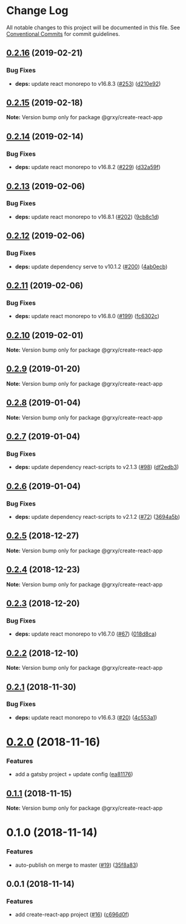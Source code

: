 # Change Log

All notable changes to this project will be documented in this file.
See [Conventional Commits](https://conventionalcommits.org) for commit guidelines.

## [0.2.16](https://github.com/grxy/grxy/tree/master/projects/create-react-app/compare/@grxy/create-react-app@0.2.15...@grxy/create-react-app@0.2.16) (2019-02-21)

### Bug Fixes

-   **deps:** update react monorepo to v16.8.3 ([#253](https://github.com/grxy/grxy/tree/master/projects/create-react-app/issues/253)) ([d210e92](https://github.com/grxy/grxy/tree/master/projects/create-react-app/commit/d210e92))

## [0.2.15](https://github.com/grxy/grxy/tree/master/projects/create-react-app/compare/@grxy/create-react-app@0.2.14...@grxy/create-react-app@0.2.15) (2019-02-18)

**Note:** Version bump only for package @grxy/create-react-app

## [0.2.14](https://github.com/grxy/grxy/tree/master/projects/create-react-app/compare/@grxy/create-react-app@0.2.13...@grxy/create-react-app@0.2.14) (2019-02-14)

### Bug Fixes

-   **deps:** update react monorepo to v16.8.2 ([#229](https://github.com/grxy/grxy/tree/master/projects/create-react-app/issues/229)) ([d32a59f](https://github.com/grxy/grxy/tree/master/projects/create-react-app/commit/d32a59f))

## [0.2.13](https://github.com/grxy/grxy/tree/master/projects/create-react-app/compare/@grxy/create-react-app@0.2.12...@grxy/create-react-app@0.2.13) (2019-02-06)

### Bug Fixes

-   **deps:** update react monorepo to v16.8.1 ([#202](https://github.com/grxy/grxy/tree/master/projects/create-react-app/issues/202)) ([9cb8c1d](https://github.com/grxy/grxy/tree/master/projects/create-react-app/commit/9cb8c1d))

## [0.2.12](https://github.com/grxy/grxy/tree/master/projects/create-react-app/compare/@grxy/create-react-app@0.2.11...@grxy/create-react-app@0.2.12) (2019-02-06)

### Bug Fixes

-   **deps:** update dependency serve to v10.1.2 ([#200](https://github.com/grxy/grxy/tree/master/projects/create-react-app/issues/200)) ([4ab0ecb](https://github.com/grxy/grxy/tree/master/projects/create-react-app/commit/4ab0ecb))

## [0.2.11](https://github.com/grxy/grxy/tree/master/projects/create-react-app/compare/@grxy/create-react-app@0.2.10...@grxy/create-react-app@0.2.11) (2019-02-06)

### Bug Fixes

-   **deps:** update react monorepo to v16.8.0 ([#199](https://github.com/grxy/grxy/tree/master/projects/create-react-app/issues/199)) ([fc6302c](https://github.com/grxy/grxy/tree/master/projects/create-react-app/commit/fc6302c))

## [0.2.10](https://github.com/grxy/grxy/tree/master/projects/create-react-app/compare/@grxy/create-react-app@0.2.9...@grxy/create-react-app@0.2.10) (2019-02-01)

**Note:** Version bump only for package @grxy/create-react-app

## [0.2.9](https://github.com/grxy/grxy/tree/master/projects/create-react-app/compare/@grxy/create-react-app@0.2.8...@grxy/create-react-app@0.2.9) (2019-01-20)

**Note:** Version bump only for package @grxy/create-react-app

## [0.2.8](https://github.com/grxy/grxy/tree/master/projects/create-react-app/compare/@grxy/create-react-app@0.2.7...@grxy/create-react-app@0.2.8) (2019-01-04)

**Note:** Version bump only for package @grxy/create-react-app

## [0.2.7](https://github.com/grxy/grxy/tree/master/projects/create-react-app/compare/@grxy/create-react-app@0.2.6...@grxy/create-react-app@0.2.7) (2019-01-04)

### Bug Fixes

-   **deps:** update dependency react-scripts to v2.1.3 ([#98](https://github.com/grxy/grxy/tree/master/projects/create-react-app/issues/98)) ([df2edb3](https://github.com/grxy/grxy/tree/master/projects/create-react-app/commit/df2edb3))

## [0.2.6](https://github.com/grxy/grxy/tree/master/projects/create-react-app/compare/@grxy/create-react-app@0.2.5...@grxy/create-react-app@0.2.6) (2019-01-04)

### Bug Fixes

-   **deps:** update dependency react-scripts to v2.1.2 ([#72](https://github.com/grxy/grxy/tree/master/projects/create-react-app/issues/72)) ([3694a5b](https://github.com/grxy/grxy/tree/master/projects/create-react-app/commit/3694a5b))

## [0.2.5](https://github.com/grxy/grxy/tree/master/projects/create-react-app/compare/@grxy/create-react-app@0.2.4...@grxy/create-react-app@0.2.5) (2018-12-27)

**Note:** Version bump only for package @grxy/create-react-app

## [0.2.4](https://github.com/grxy/grxy/tree/master/projects/create-react-app/compare/@grxy/create-react-app@0.2.3...@grxy/create-react-app@0.2.4) (2018-12-23)

**Note:** Version bump only for package @grxy/create-react-app

## [0.2.3](https://github.com/grxy/grxy/tree/master/projects/create-react-app/compare/@grxy/create-react-app@0.2.2...@grxy/create-react-app@0.2.3) (2018-12-20)

### Bug Fixes

-   **deps:** update react monorepo to v16.7.0 ([#67](https://github.com/grxy/grxy/tree/master/projects/create-react-app/issues/67)) ([018d8ca](https://github.com/grxy/grxy/tree/master/projects/create-react-app/commit/018d8ca))

## [0.2.2](https://github.com/grxy/grxy/tree/master/projects/create-react-app/compare/@grxy/create-react-app@0.2.1...@grxy/create-react-app@0.2.2) (2018-12-10)

**Note:** Version bump only for package @grxy/create-react-app

## [0.2.1](https://github.com/grxy/grxy/tree/master/projects/create-react-app/compare/@grxy/create-react-app@0.2.0...@grxy/create-react-app@0.2.1) (2018-11-30)

### Bug Fixes

-   **deps:** update react monorepo to v16.6.3 ([#20](https://github.com/grxy/grxy/tree/master/projects/create-react-app/issues/20)) ([4c553a1](https://github.com/grxy/grxy/tree/master/projects/create-react-app/commit/4c553a1))

# [0.2.0](https://github.com/grxy/grxy/tree/master/projects/create-react-app/compare/@grxy/create-react-app@0.1.1...@grxy/create-react-app@0.2.0) (2018-11-16)

### Features

-   add a gatsby project + update config ([ea81176](https://github.com/grxy/grxy/tree/master/projects/create-react-app/commit/ea81176))

## [0.1.1](https://github.com/grxy/grxy/compare/@grxy/create-react-app@0.1.0...@grxy/create-react-app@0.1.1) (2018-11-15)

**Note:** Version bump only for package @grxy/create-react-app

# 0.1.0 (2018-11-14)

### Features

-   auto-publish on merge to master ([#19](https://github.com/grxy/grxy/issues/19)) ([35f8a83](https://github.com/grxy/grxy/commit/35f8a83))

## 0.0.1 (2018-11-14)

### Features

-   add create-react-app project ([#16](https://github.com/grxy/grxy/issues/16)) ([c696d0f](https://github.com/grxy/grxy/commit/c696d0f))
